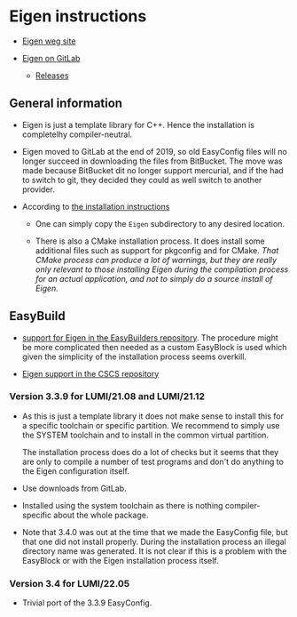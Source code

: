 # Eigen instructions

  * [Eigen weg site](http://eigen.tuxfamily.org/)

  * [Eigen on GitLab](https://gitlab.com/libeigen/eigen)

      * [Releases](https://gitlab.com/libeigen/eigen/-/releases)


## General information

  * Eigen is just a template library for C++. Hence the installation is completelhy compiler-neutral.

  * Eigen moved to GitLab at the end of 2019, so old EasyConfig files will no longer
    succeed in downloading the files from BitBucket. The move was made because BitBucket
    dit no longer support mercurial, and if the had to switch to git, they decided
    they could as well switch to another provider.

  * According to [the installation instructions](https://gitlab.com/libeigen/eigen/-/blob/master/INSTALL)

      * One can simply copy the `Eigen` subdirectory to any desired location.

      * There is also a CMake installation process. It does install some additional
        files such as support for pkgconfig and for CMake. *That CMake process can
        produce a lot of warnings, but they are really only relevant to those installing
        Eigen during the compilation process for an actual application, and not to
        simply do a source install of Eigen.*


## EasyBuild

  * [support for Eigen in the EasyBuilders repository](https://github.com/easybuilders/easybuild-easyconfigs/tree/develop/easybuild/easyconfigs/e/Eigen).
    The procedure might be more complicated then needed as a custom EasyBlock is used which
    given the simplicity of the installation process seems overkill.

  * [Eigen support in the CSCS repository](https://github.com/eth-cscs/production/tree/master/easybuild/easyconfigs/e/Eigen)


### Version 3.3.9 for LUMI/21.08 and LUMI/21.12

  * As this is just a template library it does not make sense to install this
    for a specific toolchain or specific partition. We recommend to simply use the
    SYSTEM toolchain and to install in the common virtual partition.

    The installation process does do a lot of checks but it seems that they are only
    to compile a number of test programs and don't do anything to the Eigen
    configuration itself.

  * Use downloads from GitLab.

  * Installed using the system toolchain as there is nothing compiler-specific
    about the whole package.

  * Note that 3.4.0 was out at the time that we made the EasyConfig file, but that
    one did not install properly. During the installation process an illegal directory
    name was generated. It is not clear if this is a problem with the EasyBlock or with
    the Eigen installation process itself.



### Version 3.4 for LUMI/22.05

  * Trivial port of the 3.3.9 EasyConfig.



